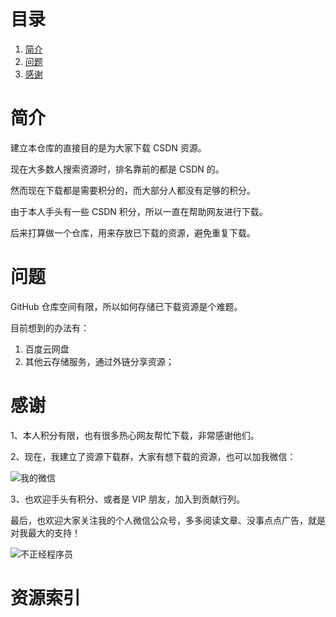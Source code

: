 # 目录

1. [简介](#简介)
2. [问题](#问题)
3. [感谢](#感谢)

# 简介

建立本仓库的直接目的是为大家下载 CSDN 资源。

现在大多数人搜索资源时，排名靠前的都是 CSDN 的。

然而现在下载都是需要积分的，而大部分人都没有足够的积分。

由于本人手头有一些 CSDN 积分，所以一直在帮助网友进行下载。

后来打算做一个仓库，用来存放已下载的资源，避免重复下载。

# 问题

GitHub 仓库空间有限，所以如何存储已下载资源是个难题。

目前想到的办法有：

1. 百度云网盘
2. 其他云存储服务，通过外链分享资源；

# 感谢

1、本人积分有限，也有很多热心网友帮忙下载，非常感谢他们。

2、现在，我建立了资源下载群，大家有想下载的资源，也可以加我微信：

![我的微信](https://blog-1254259578.cos.ap-shanghai.myqcloud.com/picgo/20181025132616.png)

3、也欢迎手头有积分、或者是 VIP 朋友，加入到贡献行列。

最后，也欢迎大家关注我的个人微信公众号，多多阅读文章、没事点点广告，就是对我最大的支持！

![不正经程序员](https://blog-1254259578.cos.ap-shanghai.myqcloud.com/picgo/wechat-qcode可用.jpg)

# 资源索引


